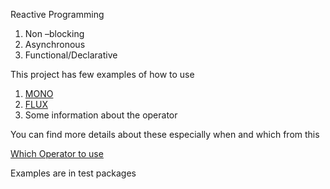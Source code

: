 
Reactive Programming

  1. Non –blocking 
  2. Asynchronous 
  3. Functional/Declarative

This project has few examples of how to use

 1. [MONO](https://projectreactor.io/docs/core/release/api/reactor/core/publisher/Mono.html)
 2. [FLUX](https://projectreactor.io/docs/core/release/api/reactor/core/publisher/Flux.html)
 3. Some information about the operator
 
 You can find more details about these especially when and which from this
 
 [Which Operator to use](https://projectreactor.io/docs/core/release/reference/index.html#which-operator)
 
 Examples are in test packages